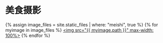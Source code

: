 # 美食摄影


{% assign image_files = site.static_files | where: "meishi", true %}
{% for myimage in image_files %}
<a href="{{ myimage.path }}" target="_blank"><img src="{{ myimage.path }}" max-width: 100%></a>
{% endfor %}